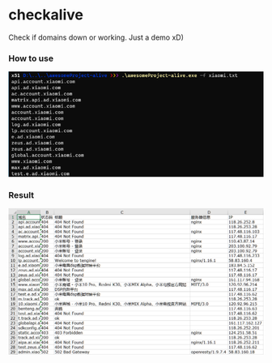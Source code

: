 # checkalive
Check if domains down or working. Just a demo xD)
### How to use
![how to use](https://github.com/x51/checkalive/blob/master/how%20to%20use.png?raw=true) 
### Result 
![output](https://github.com/x51/checkalive/blob/master/output.png?raw=true)
